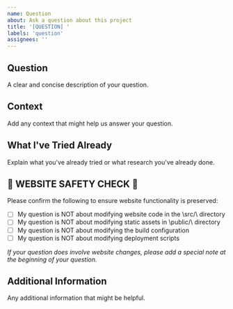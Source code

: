 ```yaml
---
name: Question
about: Ask a question about this project
title: '[QUESTION] '
labels: 'question'
assignees: ''
---
```


## Question
A clear and concise description of your question.

## Context
Add any context that might help us answer your question.

## What I've Tried Already
Explain what you've already tried or what research you've already done.

## 🚨 WEBSITE SAFETY CHECK 🚨
Please confirm the following to ensure website functionality is preserved:

- [ ] My question is NOT about modifying website code in the \src/\ directory
- [ ] My question is NOT about modifying static assets in \public/\ directory
- [ ] My question is NOT about modifying the build configuration
- [ ] My question is NOT about modifying deployment scripts

*If your question does involve website changes, please add a special note at the beginning of your question.*

## Additional Information
Any additional information that might be helpful.
